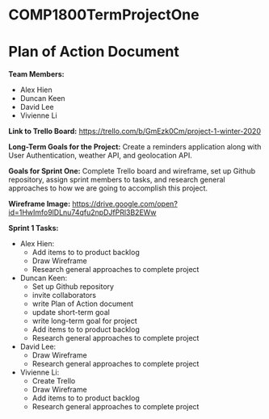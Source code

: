 # COMP1800TermProjectOne

Plan of Action Document
========================

**Team Members:**
* Alex Hien
* Duncan Keen
* David Lee
* Vivienne Li

**Link to Trello Board:**
https://trello.com/b/GmEzk0Cm/project-1-winter-2020

**Long-Term Goals for the Project:**
Create a reminders application along with User Authentication, weather API, and geolocation API.

**Goals for Sprint One:**
Complete Trello board and wireframe, set up Github repository, assign sprint members to tasks, and research general approaches to how we are going to accomplish this project.

**Wireframe Image:**
https://drive.google.com/open?id=1HwImfo9lDLnu74qfu2npDJfPRl3B2EWw

**Sprint 1 Tasks:**
* Alex Hien: 
  * Add items to to product backlog
  * Draw Wireframe
  * Research general approaches to complete project
* Duncan Keen: 
  * Set up Github repository
  * invite collaborators
  * write Plan of Action document
  * update short-term goal
  * write long-term goal for project
  * Add items to to product backlog
  * Research general approaches to complete project
* David Lee:
  * Draw Wireframe
  * Research general approaches to complete project
* Vivienne Li: 
  * Create Trello
  * Draw Wireframe
  * Add items to to product backlog
  * Research general approaches to complete project




